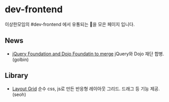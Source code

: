 dev-frontend
============
이상한모임의 #dev-frontend 에서 유통되는 💊을 모은 페이지 입니다.

## News

- [jQuery Foundation and Dojo Foundatin to merge](http://blog.jquery.com/2015/09/01/jquery-foundation-and-dojo-foundation-to-merge/) jQuery와 Dojo 재단 합병. (golbin)

## Library
- [Layout Grid](https://clippings.github.io/layout-grid/) 순수 css, js로 만든 반응형 레이아웃 그리드. 드래그 등 기능 제공. (seoh)


